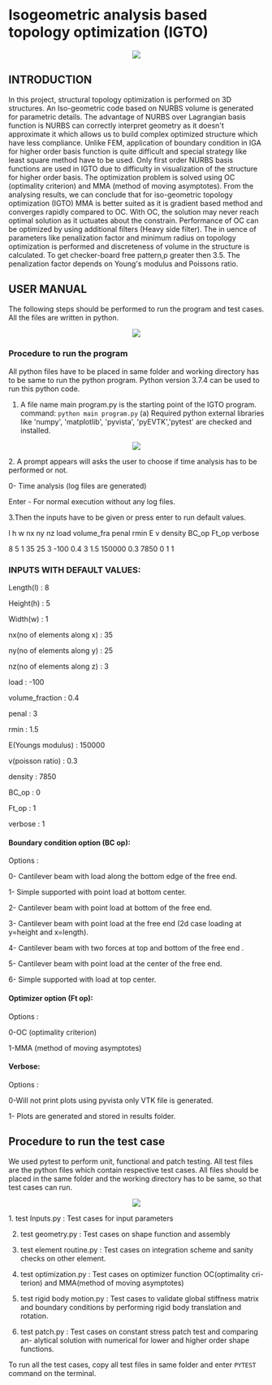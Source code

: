 # Isogeometric analysis based topology optimization (IGTO)
<p align="center">
<img src="https://github.com/viswambhar-yasa/IGTO/blob/main/ezgifcom-gif-maker.gif"/>
</p>

## INTRODUCTION
In this project, structural topology optimization is performed on 3D structures.
An Iso-geometric code based on NURBS volume is generated for parametric details.
The advantage of NURBS over Lagrangian basis function is NURBS can
correctly interpret geometry as it doesn't approximate it which allows us to build
complex optimized structure which have less compliance. Unlike FEM, application
of boundary condition in IGA for higher order basis function is quite difficult and
special strategy like least square method have to be used. Only first order NURBS
basis functions are used in IGTO due to difficulty in visualization of the structure
for higher order basis. The optimization problem is solved using OC (optimality
criterion) and MMA (method of moving asymptotes). From the analysing results,
we can conclude that for iso-geometric topology optimization (IGTO) MMA is better
suited as it is gradient based method and converges rapidly compared to OC.
With OC, the solution may never reach optimal solution as it 
uctuates about the
constrain. Performance of OC can be optimized by using additional filters (Heavy
side filter).
The in
uence of parameters like penalization factor and minimum radius on topology
optimization is performed and discreteness of volume in the structure is calculated.
To get checker-board free pattern,p greater then 3.5. The penalization factor depends
on Young's modulus and Poissons ratio.

## USER MANUAL
The following steps should be performed to run the program and test cases. All
the files are written in python.
<p align="center">
<img src="https://github.com/viswambhar-yasa/IGTO/blob/main/Document/list_of_files.png" />
</p>

### Procedure to run the program
All python files have to be placed in same folder and working directory has to be
same to run the python program. Python version 3.7.4 can be used to run this
python code.
1. A file name main program.py is the starting point of the IGTO program.
command: `python main program.py`
(a) Required python external libraries like 'numpy', 'matplotlib', 'pyvista',
'pyEVTK','pytest' are checked and installed.
<p align="center">
<img src="https://github.com/viswambhar-yasa/IGTO/blob/main/Document/installed_lib.png" />
</p>
2. A prompt appears will asks the user to choose if time analysis has to be
performed or not.

0- Time analysis (log files are generated)

Enter - For normal execution without any log files.

3.Then the inputs have to be given or press enter to run default values.

l h w nx ny nz load volume_fra penal rmin E v density BC_op Ft_op
verbose

8 5 1 35 25 3 -100 0.4 3 1.5 150000 0.3 7850 0 1 1

### INPUTS WITH DEFAULT VALUES:

Length(l) : 8

Height(h) : 5

Width(w) : 1

nx(no of elements along x) : 35

ny(no of elements along y) : 25

nz(no of elements along z) : 3

load : -100

volume_fraction : 0.4

penal : 3

rmin : 1.5

E(Youngs modulus) : 150000

v(poisson ratio) : 0.3

density : 7850

BC_op : 0

Ft_op : 1

verbose : 1

#### Boundary condition option (BC op):
Options :

0- Cantilever beam with load along the bottom edge of the free end.

1- Simple supported with point load at bottom center.

2- Cantilever beam with point load at bottom of the free end.

3- Cantilever beam with point load at the free end (2d case
loading at y=height and x=length).

4- Cantilever beam with two forces at top and bottom of the free
end .

5- Cantilever beam with point load at the center of the free end.

6- Simple supported with load at top center.

#### Optimizer option (Ft op):
Options :

0-OC (optimality criterion)

1-MMA (method of moving asymptotes)

#### Verbose:
Options :

0-Will not print plots using pyvista only VTK file is generated.

1- Plots are generated and stored in results folder.

## Procedure to run the test case
We used pytest to perform unit, functional and patch testing. All test files are
the python files which contain respective test cases.
All files should be placed in the same folder and the working directory has to be
same, so that test cases can run.
<p align="center">
<img src="https://github.com/viswambhar-yasa/IGTO/blob/main/Document/list_of_tests.png"  />
</p>
1. test Inputs.py : Test cases for input parameters

2. test geometry.py : Test cases on shape function and assembly

3. test element routine.py : Test cases on integration scheme and sanity checks
on other element.

4. test optimization.py : Test cases on optimizer function OC(optimality cri-
terion) and MMA(method of moving asymptotes)

5. test rigid body motion.py : Test cases to validate global stiffness matrix
and boundary conditions by performing rigid body translation and rotation.

6. test patch.py : Test cases on constant stress patch test and comparing an-
alytical solution with numerical for lower and higher order shape functions.

To run all the test cases, copy all test files in same folder and enter `PYTEST`
command on the terminal.
